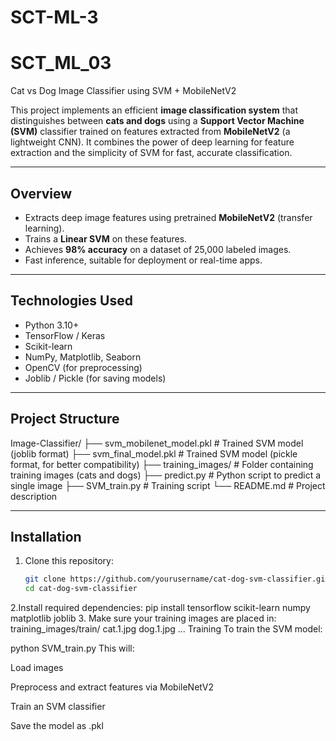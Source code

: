 # SCT-ML-3
# SCT_ML_03

Cat vs Dog Image Classifier using SVM + MobileNetV2

This project implements an efficient **image classification system** that distinguishes between **cats and dogs** using a **Support Vector Machine (SVM)** classifier trained on features extracted from **MobileNetV2** (a lightweight CNN). It combines the power of deep learning for feature extraction and the simplicity of SVM for fast, accurate classification.

---

##   Overview

- Extracts deep image features using pretrained **MobileNetV2** (transfer learning).
- Trains a **Linear SVM** on these features.
- Achieves **98% accuracy** on a dataset of 25,000 labeled images.
- Fast inference, suitable for deployment or real-time apps.

---

##  Technologies Used

- Python 3.10+
- TensorFlow / Keras
- Scikit-learn
- NumPy, Matplotlib, Seaborn
- OpenCV (for preprocessing)
- Joblib / Pickle (for saving models)

---

##  Project Structure

Image-Classifier/
├── svm_mobilenet_model.pkl # Trained SVM model (joblib format)
├── svm_final_model.pkl # Trained SVM model (pickle format, for better compatibility)
├── training_images/ # Folder containing training images (cats and dogs)
├── predict.py # Python script to predict a single image
├── SVM_train.py # Training script
└── README.md # Project description


---

##  Installation

1. Clone this repository:
   ```bash
   git clone https://github.com/yourusername/cat-dog-svm-classifier.git
   cd cat-dog-svm-classifier
2.Install required dependencies:
pip install tensorflow scikit-learn numpy matplotlib joblib
3. Make sure your training images are placed in:
training_images/train/
    cat.1.jpg
    dog.1.jpg
    ...
 Training
To train the SVM model:

python SVM_train.py
This will:

Load images

Preprocess and extract features via MobileNetV2

Train an SVM classifier

Save the model as .pkl
